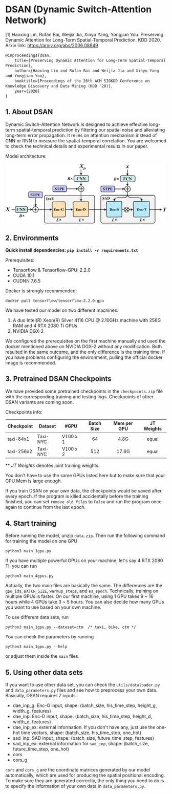 # DSAN (Dynamic Switch-Attention Network)

[1] Haoxing Lin, Rufan Bai, Weijia Jia, Xinyu Yang, Yongjian You. Preserving Dynamic Attention for Long-Term Spatial-Temporal Prediction. KDD 2020. Arxiv link: https://arxiv.org/abs/2006.08849

 
    @inproceedings{dsan,
        title={Preserving Dynamic Attention for Long-Term Spatial-Temporal Prediction},
        author={Haoxing Lin and Rufan Bai and Weijia Jia and Xinyu Yang and Yongjian You},
        booktitle={Proceedings of the 26th ACM SIGKDD Conference on Knowledge Discovery and Data Mining (KDD '20)},
        year={2020} 
    }


## 1. About DSAN

Dynamic Switch-Attention Network is designed to achieve effective long-term spatial-temporal prediction by filtering our spatial noise and alleviating long-term error propagation. It relies on attention mechanism instead of CNN or RNN to measure the spatial-temporal correlation. You are welcomed to check the technical details and experimental results in our paper.

Model architecture:

<p align="center">
<img src="./figs/fig_arch.png" width="800" />
</p>

## 2. Environments

**Quick install dependencies: ```pip install -r requirements.txt```**

Prerequisites:

 - Tensorflow & Tensorflow-GPU: 2.2.0
 - CUDA 10.1
 - CUDNN 7.6.5


Docker is strongly recommended:

    docker pull tensorflow/tensorflow:2.2.0-gpu

We have tested our model on two different machines:

 1. A duo Intel(R) Xeon(R) Silver 4116 CPU @ 2.10GHz machine with 256G RAM and 4 RTX 2080 Ti GPUs
 2. NVIDIA DGX-2

We configured the prerequisites on the first machine manually and used the docker mentioned above on NVIDIA DGX-2 without any modification. Both resulted in the same outcome, and the only difference is the training time. If you have problems configuring the environment, pulling the official docker image is recommended.

## 3. Pretrained DSAN Checkpoints

We have provided some pretrained checkpoints in the `checkpoints.zip` file with the corresponding training and testing logs. Checkpoints of other DSAN variants are coming soon.

Checkpoints info:

| Checkpoint | Dataset | #GPU | Batch Size | Mem per GPU | JT Weights |
| ------ | ------ | ------ | :------: | :------: | :------: |
| taxi-64x1 | Taxi-NYC | V100 x 1 | 64 | 4.8G | equal |
| taxi-256x2 | Taxi-NYC | V100 x 2 | 512 | 17.6G | equal |
** <em>JT Weights</em> denotes joint training weights.

You don't have to use the same GPUs listed here but to make sure that your GPU Mem is large enough.

If you train DSAN on your own data, the checkpoints would be saved after every epoch. If the program is killed accidentally before the training finished, you can set `remove_old_files` to `False` and run the program once again to continue from the last epoch.

## 4. Start training

Before running the model, unzip `data.zip`. Then run the following command for training the model on one GPU

    python3 main_1gpu.py

If you have multiple powerful GPUs on your machine, let's say 4 RTX 2080 Ti, you can run

    python3 main_4gpus.py

Actually, the two main files are basically the same. The differences are the `gpu_ids`, `BATCH_SIZE`, `warmup_steps`, and `es_epoch`. Technically, training on multiple GPUs is faster. On our first machine, using 1 GPU takes 9 ~ 16 hours while 4 GPUs take 3 ~ 5 hours. You can also decide how many GPUs you want to use based on your own machine.

To use different data sets, run

    python3 main_1gpu.py --dataset=ctm  /* taxi, bike, ctm */

You can check the parameters by running

    python3 main_1gpu.py --help

or adjust them inside the `main` files.

## 5. Using other data sets

If you want to use other data set, you can check the `utils/dataloader.py` and `data_parameters.py` files and see how to preprocess your own data. Basically, DSAN requires 7 inputs:

 - dae_inp_g: Enc-G input, shape: (batch_size, his_time_step, height_g, width_g, features)
 - dae_inp: Enc-D input, shape: (batch_size, his_time_step, height_d, width_d, features)
 - dae_inp_ex: external information. If you don't have any, just use the one-hot time vectors, shape: (batch_size, his_time_step, one_hot)
 - sad_inp: SAD input, shape: (batch_size, future_time_step, features)
 - sad_inp_ex: external information for `sad_inp`, shape: (batch_size, future_time_step, one_hot)
 - cors
 - cors_g

`cors` and `cors_g` are the coordinate matrices generated by our model automatically, which are used for producing the spatial positional encoding. To make sure they are generated correctly, the only thing you need to do is to specify the information of your own data in `data_parameters.py`.
